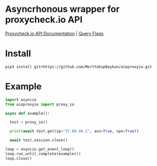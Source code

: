 # Asyncrhonous wrapper for proxycheck.io API
[Proxycheck.io API Documentation](https://proxycheck.io/api/) | [Query Flags](https://proxycheck.io/api/#query_flags)

# Install
```
pip3 install git+https://github.com/MertYakupBaykan/aioproxyio.git
```
# Example
```python
import asyncio
from aioproxyio import proxy_io

async def example():

  test = proxy_io()

  print(await test.get(ip="37.60.48.2", asn=True, vpn=True))

  await test.session.close()

loop = asyncio.get_event_loop()
loop.run_until_complete(example())
loop.close()

```
